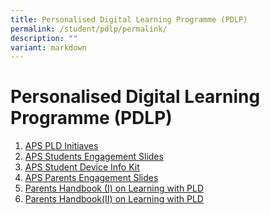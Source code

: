 ```yaml
---
title: Personalised Digital Learning Programme (PDLP)
permalink: /student/pdlp/permalink/
description: ""
variant: markdown
---
```

Personalised Digital Learning Programme (PDLP)
====

1. [APS PLD Initiaves](/files/PDLP/APS_Infographic_on_the_PLD_Initiative_2024_FINAL.pdf)
2. [APS Students Engagement Slides](/files/PDLP/APS_Student_Engagement_Deck_2025.pdf)
3. [APS Student Device Info Kit](/files/PDLP/APS_Student_Device_Information_Kit_2025.pdf)
4. [APS Parents Engagement Slides](/files/PDLP/APS_Parent_Engagement_Deck_2025__website_.pdf)
5. [Parents Handbook (I) on Learning with PLD](/files/PDLP/Parent_Handbook__I__2025.pdf)
6. [Parents Handbook(II) on Learning with PLD](/files/PDLP/Parent_Handbook__II__2025.pdf)
